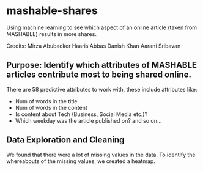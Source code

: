 # mashable-shares
Using machine learning to see which aspect of an online article (taken from MASHABLE) results in more shares. 

Credits: 
Mirza Abubacker
Haaris Abbas
Danish Khan
Aarani Sribavan

## Purpose: Identify which attributes of MASHABLE articles contribute most to being shared online. 

There are 58 predictive attributes to work with, these include attributes like: 
- Num of words in the title
- Num of words in the content
- Is content about Tech (Business, Social Media etc.)?
- Which weekday was the article published on?
and so on...

## Data Exploration and Cleaning
We found that there were a lot of missing values in the data. To identify the whereabouts of the missing values, we created a heatmap. 

